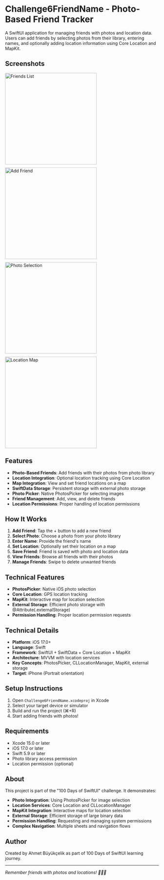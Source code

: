 # Challenge6FriendName - Photo-Based Friend Tracker

A SwiftUI application for managing friends with photos and location data. Users can add friends by selecting photos from their library, entering names, and optionally adding location information using Core Location and MapKit.

## Screenshots

<div style="display: flex; gap: 10px; flex-wrap: wrap;">
    <img src="./Screenshot1.png" width="300" alt="Friends List">
    <img src="./Screenshot2.png" width="300" alt="Add Friend">
    <img src="./Screenshot3.png" width="300" alt="Photo Selection">
    <img src="./Screenshot4.png" width="300" alt="Location Map">
</div>

## Features

- **Photo-Based Friends**: Add friends with their photos from photo library
- **Location Integration**: Optional location tracking using Core Location
- **Map Integration**: View and set friend locations on a map
- **SwiftData Storage**: Persistent storage with external photo storage
- **Photo Picker**: Native PhotosPicker for selecting images
- **Friend Management**: Add, view, and delete friends
- **Location Permissions**: Proper handling of location permissions

## How It Works

1. **Add Friend**: Tap the + button to add a new friend
2. **Select Photo**: Choose a photo from your photo library
3. **Enter Name**: Provide the friend's name
4. **Set Location**: Optionally set their location on a map
5. **Save Friend**: Friend is saved with photo and location data
6. **View Friends**: Browse all friends with their photos
7. **Manage Friends**: Swipe to delete unwanted friends

## Technical Features

- **PhotosPicker**: Native iOS photo selection
- **Core Location**: GPS location tracking
- **MapKit**: Interactive map for location selection
- **External Storage**: Efficient photo storage with @Attribute(.externalStorage)
- **Permission Handling**: Proper location permission requests

## Technical Details

- **Platform**: iOS 17.0+
- **Language**: Swift
- **Framework**: SwiftUI + SwiftData + Core Location + MapKit
- **Architecture**: MVVM with location services
- **Key Concepts**: PhotosPicker, CLLocationManager, MapKit, external storage
- **Target**: iPhone (Portrait orientation)

## Setup Instructions

1. Open `Challenge6FriendName.xcodeproj` in Xcode
2. Select your target device or simulator
3. Build and run the project (⌘+R)
4. Start adding friends with photos!

## Requirements

- Xcode 15.0 or later
- iOS 17.0 or later
- Swift 5.9 or later
- Photo library access permission
- Location permission (optional)

## About

This project is part of the "100 Days of SwiftUI" challenge. It demonstrates:

- **Photo Integration**: Using PhotosPicker for image selection
- **Location Services**: Core Location and CLLocationManager
- **MapKit Integration**: Interactive maps for location selection
- **External Storage**: Efficient storage of large binary data
- **Permission Handling**: Requesting and managing system permissions
- **Complex Navigation**: Multiple sheets and navigation flows

## Author

Created by Ahmet Büyükçelik as part of 100 Days of SwiftUI learning journey.

---

*Remember friends with photos and locations! 📸📍👥*
